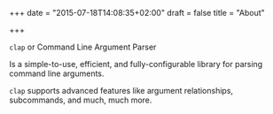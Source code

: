 +++
date = "2015-07-18T14:08:35+02:00"
draft = false
title = "About"

+++

`clap` or Command Line Argument Parser

Is a simple-to-use, efficient, and fully-configurable library for parsing command line arguments.

`clap` supports advanced features like argument relationships, subcommands, and much, much more.
